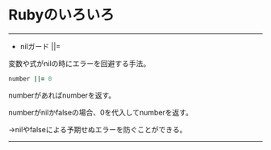 # Rubyのいろいろ

---

- nilガード ||=

変数や式がnilの時にエラーを回避する手法。
```ruby
number ||= 0
```
numberがあればnumberを返す。

numberがnilかfalseの場合、0を代入してnumberを返す。

→nilやfalseによる予期せぬエラーを防ぐことができる。

---
